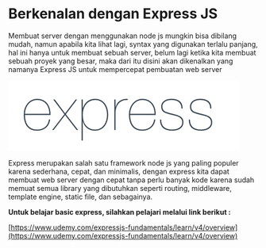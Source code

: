 # Berkenalan dengan Express JS

Membuat server dengan menggunakan node js mungkin bisa dibilang mudah, namun apabila kita lihat lagi, syntax yang digunakan terlalu panjang, hal ini hanya untuk membuat sebuah server, belum lagi ketika kita membuat sebuah proyek yang besar, maka dari itu disini akan dikenalkan yang namanya Express JS untuk mempercepat pembuatan web server

![express](express.png)



Express merupakan salah satu framework node js yang paling populer karena sederhana, cepat, dan minimalis, dengan express kita dapat membuat web server dengan cepat tanpa perlu banyak kode karena sudah memuat semua library yang dibutuhkan seperti routing, middleware, template engine, static file, dan sebagainya.

**Untuk belajar basic express, silahkan pelajari melalui link berikut :**

[https://www.udemy.com/expressjs-fundamentals/learn/v4/overview](https://www.udemy.com/expressjs-fundamentals/learn/v4/overview)

